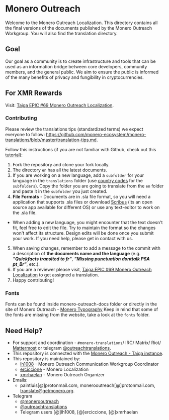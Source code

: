 # Monero Outreach

Welcome to the Monero Outreach Localization. This directory contains all the final versions of the documents published by the Monero Outreach Workgroup. You will also find the translation directory. 

## Goal

Our goal as a community is to create infrastructure and tools that can be used as an information bridge between core developers, community members, and the general public. We aim to ensure the public is informed of the many benefits of privacy and fungibility in cryptocurrencies.

## For XMR Rewards

Visit: [Taiga EPIC #69 Monero Outreach Localization](https://taiga.getmonero.org/project/xmrhaelan-monero-public-relations/epic/69).


### Contributing

Please review the translations tips (standardized terms) we expect everyone to follow: https://github.com/monero-ecosystem/monero-translations/blob/master/translation-tips.md.

Follow this instructions (if you are not familiar with Github, check out this [tutorial](https://guides.github.com/activities/hello-world/)):

1. Fork the repository and clone your fork locally.
2. The directory `en` has all the latest documents.
3. If you are working on a new language, add a `subfolder` for your language in the `translations` folder (use [country codes](https://wiki.openstreetmap.org/wiki/Nominatim/Country_Codes) for the `subfolders`). Copy the folder you are going to translate from the `en` folder and paste it in the `subfolder` you just created.
4. **File Formats** - Documents are in .sla file format, so you will need a application that supports .sla files or download [Scribus](https://www.scribus.net/) (its an open source app available for different OS) or use any text-editor to work on the .sla file.
 - When adding a new language, you might encounter that the text doesn't fit, feel free to edit the file. Try to maintain the format so the changes won't affect its structure. Design edits will be done once you submit your work. If you need help, please get in contact with us.
5. When saving changes, remember to add a message to the commit with a description of **the documents name and the language** (e.g. **_"Quickfacts translted to fr"_**, **_"Missing punctuation donttalk PSA pt_Br"_**, etc.).
6. If you are a reviewer please visit, [Taiga EPIC #69 Monero Outreach Localization](https://taiga.getmonero.org/project/xmrhaelan-monero-public-relations/epic/69) to get assigned a translation.
7. Happy contributing! 

### Fonts

Fonts can be found inside monero-outreach-docs folder or directly in the site of Monero Outreach - [Monero Typography](https://www.monerooutreach.org/monero-typography.php) Keep in mind that some of the fonts are missing from the website, take a look at the `fonts` folder.  

## Need Help?

 - For support and coordination - `#monero-translations`/ IRC/ Matrix/ Riot/ [Mattermost](https://mattermost.getmonero.org/monero/channels/monero-translations) or telegram [@outreachtranslations](https://t.me/outreachtranslations).
 - This repository is connected with the [Monero Outreach - Taiga instance](https://taiga.getmonero.org/project/xmrhaelan-monero-public-relations/).
 - This repository is maintained by:
   - [lh1008](https://github.com/lh1008) - Monero Outreach Communication Workgroup Coordinator
   - [erciccione](https://github.com/erciccione) - Monero Localization
   - [xmrhaelan](https://github.com/xmrhaelan) - Monero Outreach Organizer
 - Emails: 
	* paintluis[@]protonmail.com, monerooutreach[@]protonmail.com, translate@getmonero.org.
 - Telegram 
   - [@monerooutreach](https://t.me/monerooutreach)
   - [@outreachtranslations](https://t.me/outreachtranslations)
   - Telegram users [@]lh1008, [@]erciccione, [@]xmrhaelan


 

